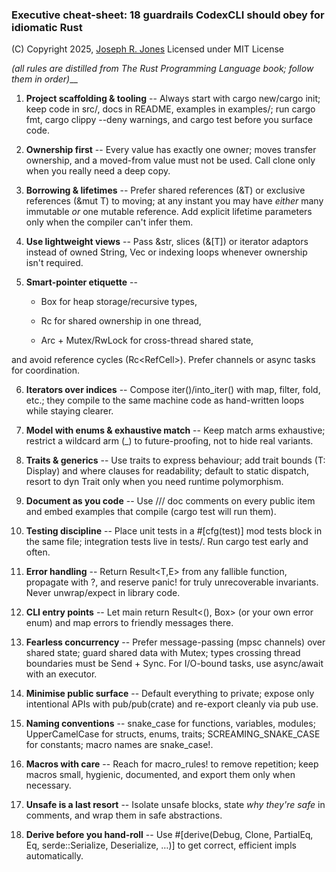 ### **Executive cheat-sheet: 18 guardrails CodexCLI should obey for idiomatic Rust**
(C) Copyright 2025, [Joseph R. Jones](https://jrj.org)
Licensed under MIT License

_(all rules are distilled from The Rust Programming Language book; follow them in order)___

1. **Project scaffolding & tooling** -- Always start with cargo new/cargo init; keep code in src/, docs in README, examples in examples/; run cargo fmt, cargo clippy --deny warnings, and cargo test before you surface code.

2. **Ownership first** -- Every value has exactly one owner; moves transfer ownership, and a moved-from value must not be used. Call clone only when you really need a deep copy.

3. **Borrowing & lifetimes** -- Prefer shared references (&T) or exclusive references (&mut T) to moving; at any instant you may have _either_ many immutable _or_ one mutable reference. Add explicit lifetime parameters only when the compiler can't infer them.

4. **Use lightweight views** -- Pass &str, slices (&[T]) or iterator adaptors instead of owned String, Vec<T> or indexing loops whenever ownership isn't required.

5. **Smart-pointer etiquette** --

    - Box<T> for heap storage/recursive types,

    - Rc<T> for shared ownership in one thread,

    - Arc<T> + Mutex<T>/RwLock<T> for cross-thread shared state,

and avoid reference cycles (Rc<RefCell<T>>). Prefer channels or async tasks for coordination.

6. **Iterators over indices** -- Compose iter()/into_iter() with map, filter, fold, etc.; they compile to the same machine code as hand-written loops while staying clearer.

7. **Model with enums & exhaustive match** -- Keep match arms exhaustive; restrict a wildcard arm (_) to future-proofing, not to hide real variants.

8. **Traits & generics** -- Use traits to express behaviour; add trait bounds (T: Display) and where clauses for readability; default to static dispatch, resort to dyn Trait only when you need runtime polymorphism.

9. **Document as you code** -- Use /// doc comments on every public item and embed examples that compile (cargo test will run them).

10. **Testing discipline** -- Place unit tests in a #[cfg(test)] mod tests block in the same file; integration tests live in tests/. Run cargo test early and often.

11. **Error handling** -- Return Result<T,E> from any fallible function, propagate with ?, and reserve panic! for truly unrecoverable invariants. Never unwrap/expect in library code.

12. **CLI entry points** -- Let main return Result<(), Box<dyn error::Error>> (or your own error enum) and map errors to friendly messages there.

13. **Fearless concurrency** -- Prefer message-passing (mpsc channels) over shared state; guard shared data with Mutex<T>; types crossing thread boundaries must be Send + Sync. For I/O-bound tasks, use async/await with an executor.

14. **Minimise public surface** -- Default everything to private; expose only intentional APIs with pub/pub(crate) and re-export cleanly via pub use.

15. **Naming conventions** -- snake_case for functions, variables, modules; UpperCamelCase for structs, enums, traits; SCREAMING_SNAKE_CASE for constants; macro names are snake_case!.

16. **Macros with care** -- Reach for macro_rules! to remove repetition; keep macros small, hygienic, documented, and export them only when necessary.

17. **Unsafe is a last resort** -- Isolate unsafe blocks, state _why they're safe_ in comments, and wrap them in safe abstractions.

18. **Derive before you hand-roll** -- Use #[derive(Debug, Clone, PartialEq, Eq, serde::Serialize, Deserialize, …)] to get correct, efficient impls automatically.

